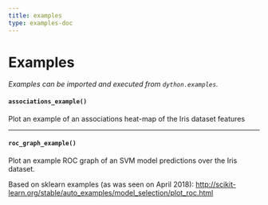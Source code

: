 ```yaml
---
title: examples
type: examples-doc
---
```

# Examples

_Examples can be imported and executed from `dython.examples`._

#### `associations_example()`

Plot an example of an associations heat-map of the Iris dataset features

__________________

#### `roc_graph_example()`

Plot an example ROC graph of an SVM model predictions over the Iris dataset.

Based on sklearn examples (as was seen on April 2018):
http://scikit-learn.org/stable/auto_examples/model_selection/plot_roc.html
